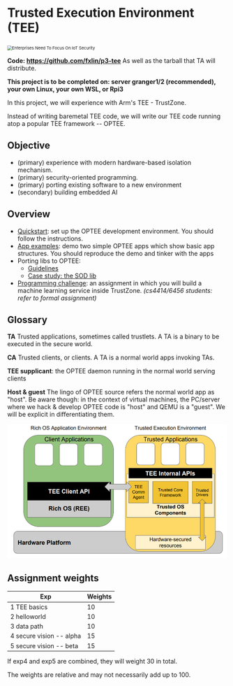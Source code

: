 # Trusted Execution Environment (TEE)

<img src="https://www.thefastmode.com/media/k2/items/src/7df193d5a2be86814850ef16aacb19d6.jpg?t=20200606_093102?date=13042020" alt="Enterprises Need To Focus On IoT Security" style="zoom: 67%;" />

**Code: https://github.com/fxlin/p3-tee** As well as the tarball that TA will distribute.

**This project is to be completed on: server granger1/2 (recommended), your own Linux, your own WSL, or Rpi3**

In this project, we will experience with Arm's TEE - TrustZone. 

Instead of writing baremetal TEE code, we will write our TEE code running atop a popular TEE framework -- OPTEE. 

## Objective

* (primary) experience with modern hardware-based isolation mechanism.
* (primary) security-oriented programming. 
* (primary) porting existing software to a new environment 
* (secondary) building embedded AI

## Overview

* [Quickstart](quickstart.md): set up the OPTEE development environment. You should follow the instructions. 
* [App examples](helloworld.md): demo two simple OPTEE apps which show basic app structures. You should reproduce the demo and tinker with the apps
* Porting libs to OPTEE: 
  * [Guidelines](porting.md)
  * [Case study: the SOD lib](sod.md)
* [Programming challenge](secure-vision.md): an assignment in which you will build a machine learning service inside TrustZone. *(cs4414/6456 students: refer to formal assignment)*

## Glossary
**TA** Trusted applications, sometimes called trustlets. A TA is a binary to be executed in the secure world. 

**CA** Trusted clients, or clients. A TA is a normal world apps invoking TAs. 

**TEE supplicant**: the OPTEE daemon running in the normal world serving clients 

**Host & guest** The lingo of OPTEE source refers the normal world app as "host". Be aware though: in the context of virtual machines, the PC/server where we hack & develop OPTEE code is "host" and QEMU is a "guest". We will be explicit in differentiating them. 

![](arch.png)

## Assignment weights

| Exp  | Weights |
| ---- | ------- |
| 1 TEE basics | 10     |
| 2 helloworld | 10     |
| 3 data path | 10     |
| 4 secure vision -- alpha | 15    |
| 5 secure vision -- beta | 15    |

If exp4 and exp5 are combined, they will weight 30 in total.

The weights are relative and may not necessarily add up to 100. 


